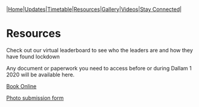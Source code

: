 |[Home](https://dallam1.github.io/)|[Updates](https://dallam1.github.io/updates)|[Timetable](https://dallam1.github.io/timetable)|[Resources](https://dallam1.github.io/resources)|[Gallery](https://dallam1.github.io/gallery)|[Videos](https://dallam1.github.io/videos)|[Stay Connected](https://dallam1.github.io/stayconnected)|

# Resources

Check out our virtual leaderboard to see who the leaders are and how they have found lockdown

Any document or paperwork you need to access before or during Dallam 1 2020 will be available here.

[Book Online](https://cpasventures.brushfire.com/events/471465)

[Photo submission form](https://forms.gle/MAPn5WoyDzcR6NGX6)
